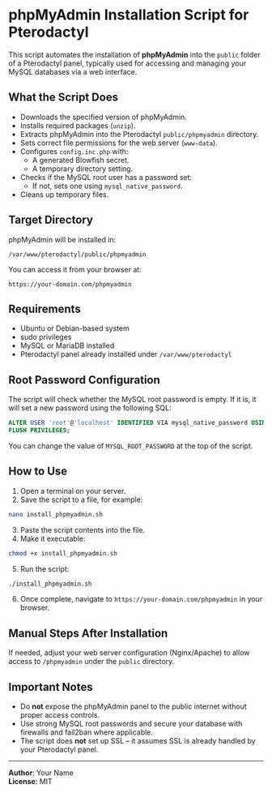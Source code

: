 # phpMyAdmin Installation Script for Pterodactyl

This script automates the installation of **phpMyAdmin** into the `public` folder of a Pterodactyl panel, typically used for accessing and managing your MySQL databases via a web interface.

## What the Script Does

- Downloads the specified version of phpMyAdmin.
- Installs required packages (`unzip`).
- Extracts phpMyAdmin into the Pterodactyl `public/phpmyadmin` directory.
- Sets correct file permissions for the web server (`www-data`).
- Configures `config.inc.php` with:
  - A generated Blowfish secret.
  - A temporary directory setting.
- Checks if the MySQL root user has a password set:
  - If not, sets one using `mysql_native_password`.
- Cleans up temporary files.

## Target Directory

phpMyAdmin will be installed in:

```
/var/www/pterodactyl/public/phpmyadmin
```

You can access it from your browser at:

```
https://your-domain.com/phpmyadmin
```

## Requirements

- Ubuntu or Debian-based system
- sudo privileges
- MySQL or MariaDB installed
- Pterodactyl panel already installed under `/var/www/pterodactyl`

## Root Password Configuration

The script will check whether the MySQL root password is empty. If it is, it will set a new password using the following SQL:

```sql
ALTER USER 'root'@'localhost' IDENTIFIED VIA mysql_native_password USING PASSWORD('YourSecurePasswordHere');
FLUSH PRIVILEGES;
```

You can change the value of `MYSQL_ROOT_PASSWORD` at the top of the script.

## How to Use

1. Open a terminal on your server.
2. Save the script to a file, for example:

```bash
nano install_phpmyadmin.sh
```

3. Paste the script contents into the file.
4. Make it executable:

```bash
chmod +x install_phpmyadmin.sh
```

5. Run the script:

```bash
./install_phpmyadmin.sh
```

6. Once complete, navigate to `https://your-domain.com/phpmyadmin` in your browser.

## Manual Steps After Installation

If needed, adjust your web server configuration (Nginx/Apache) to allow access to `/phpmyadmin` under the `public` directory.

## Important Notes

- Do **not** expose the phpMyAdmin panel to the public internet without proper access controls.
- Use strong MySQL root passwords and secure your database with firewalls and fail2ban where applicable.
- The script does **not** set up SSL – it assumes SSL is already handled by your Pterodactyl panel.

---

**Author**: Your Name  
**License**: MIT  
